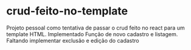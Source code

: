 # crud-feito-no-template
 
Projeto pessoal como tentativa de passar o crud feito no react para um template HTML.
Implementado Função de novo cadastro e listagem.
Faltando implementar exclusão e edição do cadastro
